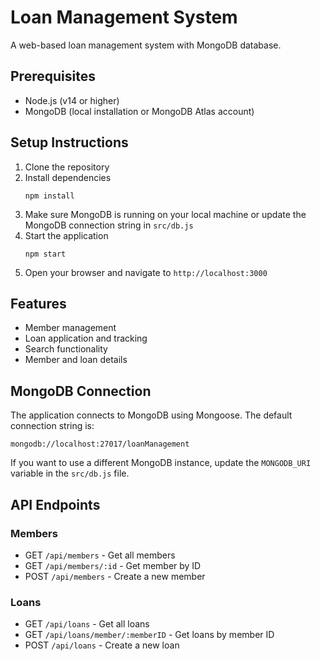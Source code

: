 # Loan Management System

A web-based loan management system with MongoDB database.

## Prerequisites

- Node.js (v14 or higher)
- MongoDB (local installation or MongoDB Atlas account)

## Setup Instructions

1. Clone the repository
2. Install dependencies
   ```
   npm install
   ```
3. Make sure MongoDB is running on your local machine or update the MongoDB connection string in `src/db.js`
4. Start the application
   ```
   npm start
   ```
5. Open your browser and navigate to `http://localhost:3000`

## Features

- Member management
- Loan application and tracking
- Search functionality
- Member and loan details

## MongoDB Connection

The application connects to MongoDB using Mongoose. The default connection string is:
```
mongodb://localhost:27017/loanManagement
```

If you want to use a different MongoDB instance, update the `MONGODB_URI` variable in the `src/db.js` file.

## API Endpoints

### Members
- GET `/api/members` - Get all members
- GET `/api/members/:id` - Get member by ID
- POST `/api/members` - Create a new member

### Loans
- GET `/api/loans` - Get all loans
- GET `/api/loans/member/:memberID` - Get loans by member ID
- POST `/api/loans` - Create a new loan